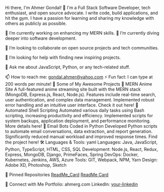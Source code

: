 Hi there, I'm Ahmer Gondal! 👋
I'm a Full Stack Software Developer, tech enthusiast, and open source advocate. I write code, build applications, and hit the gym. I have a passion for learning and sharing my knowledge with others as publicly as possible.

🔭 I’m currently working on enhancing my MERN skills.
🌱 I’m currently diving deeper into software development.

👯 I’m looking to collaborate on open source projects and tech communities.

🤔 I’m looking for help with finding new inspiring projects.

💬 Ask me about JavaScript, Python, or any tech-related stuff.

📫 How to reach me: gondal.ahmer@yahoo.com
⚡ Fun fact: I can type at 200 words per minute!
🚀 Some of My Awesome Projects
🌟 MERN Anime Site
A full-featured anime streaming site built with the MERN stack (MongoDB, Express.js, React, Node.js).
Features include real-time search, user authentication, and complex data management.
Implemented robust error handling and an intuitive user interface.
Check it out here!
🌟 Automated Shell Scripting
Automated various daily tasks using Bash scripting, increasing productivity and efficiency.
Implemented scripts for system backups, application deployment, and performance monitoring.
More details here!
🌟 Email Bots Coded in Python
Developed Python scripts to automate email conversations, data extraction, and report generation.
Significantly reduced manual workload and improved response times.
Find the project here!
🛠️ Languages & Tools:
yaml
Languages: Java, JavaScript, Python, TypeScript, HTML, CSS, SQL
Development: Node.js, React, Redux, Express, MongoDB, Django, PrimeFaces, Spring
DevOps: Docker, Kubernetes, Jenkins, AWS, Azure
Tools: GIT, Webpack, NPM, Yarn
Design: Adobe XD, Photoshop, Sketch



📌 Pinned Repositories
[ReadMe_Card](https://github.com/AhmerGo/Anime_Site_Go)
[ReadMe Card](https://github.com/AhmerGo/Discord_Email_Bot)

🤝 Connect with Me
Portfolio: ahmerg.com
LinkedIn: [your-linkedin](https://www.linkedin.com/in/ahmer-gondal-0a360210b/)
